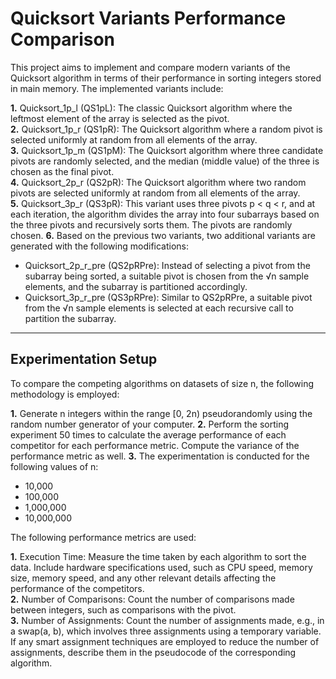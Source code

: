 # Quicksort Variants Performance Comparison
This project aims to implement and compare modern variants of the Quicksort algorithm in terms of their performance in sorting integers stored in main memory. The implemented variants include:

__1.__ Quicksort_1p_l (QS1pL): The classic Quicksort algorithm where the leftmost element of the array is selected as the pivot. <br/>
__2.__ Quicksort_1p_r (QS1pR): The Quicksort algorithm where a random pivot is selected uniformly at random from all elements of the array. <br/>
__3.__ Quicksort_1p_m (QS1pM): The Quicksort algorithm where three candidate pivots are randomly selected, and the median (middle value) of the three is chosen as the final pivot. <br />
__4.__ Quicksort_2p_r (QS2pR): The Quicksort algorithm where two random pivots are selected uniformly at random from all elements of the array. <br />
__5.__ Quicksort_3p_r (QS3pR): This variant uses three pivots p < q < r, and at each iteration, the algorithm divides the array into four subarrays based on the three pivots and recursively sorts them. The pivots are randomly chosen.
__6.__ Based on the previous two variants, two additional variants are generated with the following modifications:
  - Quicksort_2p_r_pre (QS2pRPre): Instead of selecting a pivot from the subarray being sorted, a suitable pivot is chosen from the √n sample elements, and the subarray is partitioned accordingly.
  - Quicksort_3p_r_pre (QS3pRPre): Similar to QS2pRPre, a suitable pivot from the √n sample elements is selected at each recursive call to partition the subarray.
<hr/>

## Experimentation Setup
To compare the competing algorithms on datasets of size n, the following methodology is employed:

__1.__ Generate n integers within the range [0, 2n) pseudorandomly using the random number generator of your computer.
__2.__ Perform the sorting experiment 50 times to calculate the average performance of each competitor for each performance metric. Compute the variance of the performance metric as well.
__3.__ The experimentation is conducted for the following values of n:
  - 10,000
  - 100,000
  - 1,000,000
  - 10,000,000

The following performance metrics are used:

__1.__ Execution Time: Measure the time taken by each algorithm to sort the data. Include hardware specifications used, such as CPU speed, memory size, memory speed, and any other relevant details affecting the performance of the competitors. <br/>
__2.__ Number of Comparisons: Count the number of comparisons made between integers, such as comparisons with the pivot. <br/> 
__3.__ Number of Assignments: Count the number of assignments made, e.g., in a swap(a, b), which involves three assignments using a temporary variable. If any smart assignment techniques are employed to reduce the number of assignments, describe them in the pseudocode of the corresponding algorithm.
